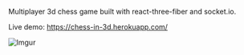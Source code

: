 Multiplayer 3d chess game built with react-three-fiber and socket.io.

Live demo: https://chess-in-3d.herokuapp.com/

![Imgur](https://i.imgur.com/r9tBfim.png)
